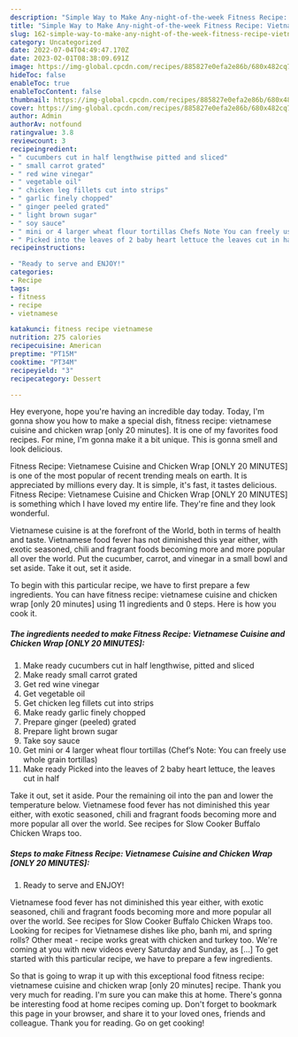 ```yaml
---
description: "Simple Way to Make Any-night-of-the-week Fitness Recipe: Vietnamese Cuisine and Chicken Wrap [ONLY 20 MINUTES]"
title: "Simple Way to Make Any-night-of-the-week Fitness Recipe: Vietnamese Cuisine and Chicken Wrap [ONLY 20 MINUTES]"
slug: 162-simple-way-to-make-any-night-of-the-week-fitness-recipe-vietnamese-cuisine-and-chicken-wrap-only-20-minutes
category: Uncategorized
date: 2022-07-04T04:49:47.170Z
date: 2023-02-01T08:38:09.691Z
image: https://img-global.cpcdn.com/recipes/885827e0efa2e86b/680x482cq70/fitness-recipe-vietnamese-cuisine-and-chicken-wrap-only-20-minutes-recipe-main-photo.jpg
hideToc: false
enableToc: true
enableTocContent: false
thumbnail: https://img-global.cpcdn.com/recipes/885827e0efa2e86b/680x482cq70/fitness-recipe-vietnamese-cuisine-and-chicken-wrap-only-20-minutes-recipe-main-photo.jpg
cover: https://img-global.cpcdn.com/recipes/885827e0efa2e86b/680x482cq70/fitness-recipe-vietnamese-cuisine-and-chicken-wrap-only-20-minutes-recipe-main-photo.jpg
author: Admin
authorAv: notfound
ratingvalue: 3.8
reviewcount: 3
recipeingredient:
- " cucumbers cut in half lengthwise pitted and sliced"
- " small carrot grated"
- " red wine vinegar"
- " vegetable oil"
- " chicken leg fillets cut into strips"
- " garlic finely chopped"
- " ginger peeled grated"
- " light brown sugar"
- " soy sauce"
- " mini or 4 larger wheat flour tortillas Chefs Note You can freely use whole grain tortillas"
- " Picked into the leaves of 2 baby heart lettuce the leaves cut in half"
recipeinstructions:

- "Ready to serve and ENJOY!"
categories:
- Recipe
tags:
- fitness
- recipe
- vietnamese

katakunci: fitness recipe vietnamese 
nutrition: 275 calories
recipecuisine: American
preptime: "PT15M"
cooktime: "PT34M"
recipeyield: "3"
recipecategory: Dessert

---
```



Hey everyone, hope you're having an incredible day today. Today, I'm gonna show you how to make a special dish, fitness recipe: vietnamese cuisine and chicken wrap [only 20 minutes]. It is one of my favorites food recipes. For mine, I'm gonna make it a bit unique. This is gonna smell and look delicious.

Fitness Recipe: Vietnamese Cuisine and Chicken Wrap [ONLY 20 MINUTES] is one of the most popular of recent trending meals on earth. It is appreciated by millions every day. It is simple, it's fast, it tastes delicious. Fitness Recipe: Vietnamese Cuisine and Chicken Wrap [ONLY 20 MINUTES] is something which I have loved my entire life. They're fine and they look wonderful.

Vietnamese cuisine is at the forefront of the World, both in terms of health and taste. Vietnamese food fever has not diminished this year either, with exotic seasoned, chili and fragrant foods becoming more and more popular all over the world. Put the cucumber, carrot, and vinegar in a small bowl and set aside. Take it out, set it aside.


To begin with this particular recipe, we have to first prepare a few ingredients. You can have fitness recipe: vietnamese cuisine and chicken wrap [only 20 minutes] using 11 ingredients and 0 steps. Here is how you cook it.

<!--inarticleads1-->

##### The ingredients needed to make Fitness Recipe: Vietnamese Cuisine and Chicken Wrap [ONLY 20 MINUTES]:

1. Make ready  cucumbers cut in half lengthwise, pitted and sliced
1. Make ready  small carrot grated
1. Get  red wine vinegar
1. Get  vegetable oil
1. Get  chicken leg fillets cut into strips
1. Make ready  garlic finely chopped
1. Prepare  ginger (peeled) grated
1. Prepare  light brown sugar
1. Take  soy sauce
1. Get  mini or 4 larger wheat flour tortillas (Chef’s Note: You can freely use whole grain tortillas)
1. Make ready  Picked into the leaves of 2 baby heart lettuce, the leaves cut in half


Take it out, set it aside. Pour the remaining oil into the pan and lower the temperature below. Vietnamese food fever has not diminished this year either, with exotic seasoned, chili and fragrant foods becoming more and more popular all over the world. See recipes for Slow Cooker Buffalo Chicken Wraps too. 

<!--inarticleads2-->

##### Steps to make Fitness Recipe: Vietnamese Cuisine and Chicken Wrap [ONLY 20 MINUTES]:


1. Ready to serve and ENJOY!

Vietnamese food fever has not diminished this year either, with exotic seasoned, chili and fragrant foods becoming more and more popular all over the world. See recipes for Slow Cooker Buffalo Chicken Wraps too. Looking for recipes for Vietnamese dishes like pho, banh mi, and spring rolls? Other meat - recipe works great with chicken and turkey too. We&#39;re coming at you with new videos every Saturday and Sunday, as […] To get started with this particular recipe, we have to prepare a few ingredients. 

So that is going to wrap it up with this exceptional food fitness recipe: vietnamese cuisine and chicken wrap [only 20 minutes] recipe. Thank you very much for reading. I'm sure you can make this at home. There's gonna be interesting food at home recipes coming up. Don't forget to bookmark this page in your browser, and share it to your loved ones, friends and colleague. Thank you for reading. Go on get cooking!
